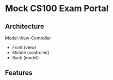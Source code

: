 # Mock CS100 Exam Portal 

## Architecture
Model-View-Controller
- Front (view)
- Middle (controller)
- Back (model)

## Features
